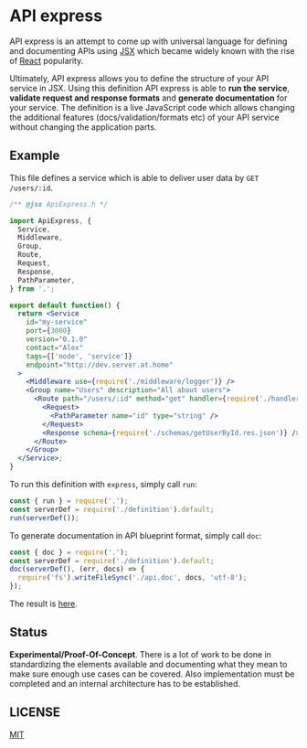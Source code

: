 # API express

API express is an attempt to come up with universal language for defining and documenting APIs using [JSX](https://jsx.github.io/) which became widely known with the rise of [React](https://reactjs.org/) popularity.

Ultimately, API express allows you to define the structure of your API service in JSX. Using this definition API express is able to **run the service**, **validate request and response formats** and **generate documentation** for your service. The definition is a live JavaScript code which allows changing the additional features (docs/validation/formats etc) of your API service without changing the application parts.

## Example

This file defines a service which is able to deliver user data by `GET /users/:id`.

```jsx
/** @jsx ApiExpress.h */

import ApiExpress, {
  Service,
  Middleware,
  Group,
  Route,
  Request,
  Response,
  PathParameter,
} from '.';

export default function() {
  return <Service
    id="my-service"
    port={3000}
    version="0.1.0"
    contact="Alex"
    tags={['node', 'service']}
    endpoint="http://dev.server.at.home"
  >
    <Middleware use={require('./middleware/logger')} />
    <Group name="Users" description="All about users">
      <Route path="/users/:id" method="get" handler={require('./handlers/getUserById')}>
        <Request>
          <PathParameter name="id" type="string" />
        </Request>
        <Response schema={require('./schemas/getUserById.res.json')} />
      </Route>
    </Group>
  </Service>;
}
```

To run this definition with `express`, simply call `run`:

```js
const { run } = require('.');
const serverDef = require('./definition').default;
run(serverDef());
```

To generate documentation in API blueprint format, simply call `doc`:

```js
const { doc } = require('.');
const serverDef = require('./definition').default;
doc(serverDef(), (err, docs) => {
  require('fs').writeFileSync('./api.doc', docs, 'utf-8');
});
```

The result is [here](api.doc).

## Status

**Experimental/Proof-Of-Concept**. There is a lot of work to be done in standardizing the elements available and documenting what they mean to make sure enough use cases can be covered. Also implementation must be completed and an internal architecture has to be established.

## LICENSE

[MIT](LICENSE)

